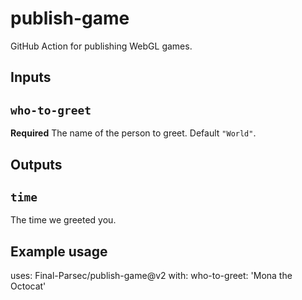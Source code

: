 # publish-game
GitHub Action for publishing WebGL games.

## Inputs

## `who-to-greet`

**Required** The name of the person to greet. Default `"World"`.

## Outputs

## `time`

The time we greeted you.

## Example usage

uses: Final-Parsec/publish-game@v2
with:
  who-to-greet: 'Mona the Octocat'
